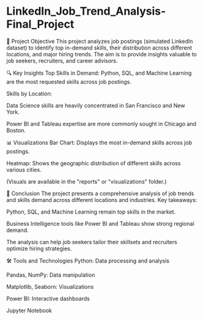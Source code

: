# LinkedIn_Job_Trend_Analysis-Final_Project
 📖 Project Objective
This project analyzes job postings (simulated LinkedIn dataset) to identify top in-demand skills, their distribution across different locations, and major hiring trends. The aim is to provide insights valuable to job seekers, recruiters, and career advisors.

🔍 Key Insights
Top Skills in Demand: Python, SQL, and Machine Learning are the most requested skills across job postings.

Skills by Location:

Data Science skills are heavily concentrated in San Francisco and New York.

Power BI and Tableau expertise are more commonly sought in Chicago and Boston.

📊 Visualizations
Bar Chart: Displays the most in-demand skills across job postings.

Heatmap: Shows the geographic distribution of different skills across various cities.

(Visuals are available in the "reports" or "visualizations" folder.)

🏁 Conclusion
The project presents a comprehensive analysis of job trends and skills demand across different locations and industries.
Key takeaways:

Python, SQL, and Machine Learning remain top skills in the market.

Business Intelligence tools like Power BI and Tableau show strong regional demand.

The analysis can help job seekers tailor their skillsets and recruiters optimize hiring strategies.

🛠️ Tools and Technologies
Python: Data processing and analysis

Pandas, NumPy: Data manipulation

Matplotlib, Seaborn: Visualizations

Power BI: Interactive dashboards

Jupyter Notebook
